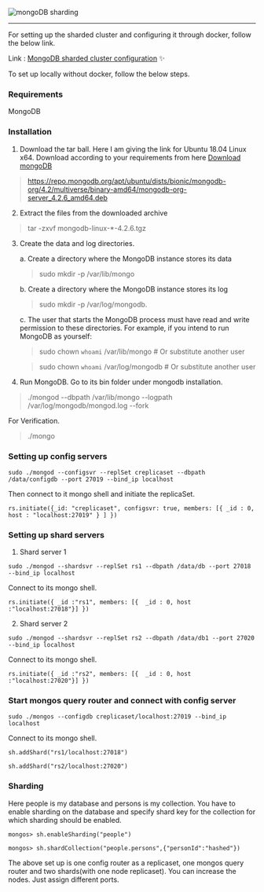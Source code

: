 ![mongoDB sharding](https://lh3.googleusercontent.com/iKHbqfOA22cBvWvdnGoi165ZxDy6lqWHDIrmDGORZU0NvNX_CgnexW8OgKmDVd5sQongQwCwsqsnu3SJCCPySlozJFYnJRE=s600)

-------------------------------------------------------------------------------------------------------------------


For setting up the sharded cluster and configuring it through docker, follow the below link. 

Link : [MongoDB sharded cluster configuration](https://medium.com/@pranaygoud36/mongodb-sharding-9c5357a95ec1) :sparkles:

To set up locally without docker, follow the below steps.

### Requirements

MongoDB

### Installation

1. Download the tar ball. Here I am giving the link for Ubuntu 18.04 Linux x64. Download according to your requirements from here [Download mongoDB](https://www.mongodb.com/download-center/community?tck=docs_server)

> https://repo.mongodb.org/apt/ubuntu/dists/bionic/mongodb-org/4.2/multiverse/binary-amd64/mongodb-org-server_4.2.6_amd64.deb

2. Extract the files from the downloaded archive

> tar -zxvf mongodb-linux-*-4.2.6.tgz

3. Create the data and log directories.

      a. Create a directory where the MongoDB instance stores its data

    > sudo mkdir -p /var/lib/mongo

      b. Create a directory where the MongoDB instance stores its log

    > sudo mkdir -p /var/log/mongodb.

      c. The user that starts the MongoDB process must have read and write permission to these directories. For example, if you intend to run MongoDB as yourself:
      
    > sudo chown `whoami` /var/lib/mongo     # Or substitute another user
    
    > sudo chown `whoami` /var/log/mongodb   # Or substitute another user
    
4. Run MongoDB. Go to its bin folder under mongodb installation.

  > ./mongod --dbpath /var/lib/mongo --logpath /var/log/mongodb/mongod.log --fork
  
  For Verification.
  
  > ./mongo
  
  
  

### Setting up config servers

`sudo ./mongod --configsvr --replSet creplicaset --dbpath /data/configdb --port 27019 --bind_ip localhost`

Then connect to it mongo shell and initiate the replicaSet.

`rs.initiate({_id: "creplicaset",
    configsvr: true,
    members: [{
        _id : 0,
        host : "localhost:27019" } ]
        })`
        
### Setting up shard servers

1. Shard server 1

`sudo ./mongod --shardsvr --replSet rs1 --dbpath /data/db --port 27018 --bind_ip localhost `

Connect to its mongo shell.

`rs.initiate({
    _id :"rs1",
    members: [{ 
    _id : 0,
    host :"localhost:27018"}]
    })`
    
2. Shard server 2

`sudo ./mongod --shardsvr --replSet rs2 --dbpath /data/db1 --port 27020 --bind_ip localhost`

Connect to its mongo shell.

`rs.initiate({
    _id :"rs2",
    members: [{ 
    _id : 0,
    host :"localhost:27020"}]
    })`
        
### Start mongos query router and connect with config server

`sudo ./mongos --configdb creplicaset/localhost:27019 --bind_ip localhost`

Connect to its mongo shell.

`sh.addShard("rs1/localhost:27018")`

`sh.addShard("rs2/localhost:27020")`

### Sharding

Here people is my database and persons is my collection. You have to enable sharding on the database and specify shard key for the collection for which sharding should be enabled.

`mongos> sh.enableSharding("people")`

`mongos> sh.shardCollection("people.persons",{"personId":"hashed"})`


The above set up is one config router as a replicaset, one mongos query router and two shards(with one node replicaset). You can increase the nodes. Just assign different ports.








        
  
